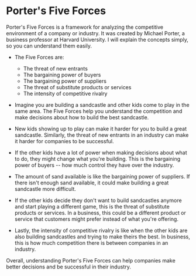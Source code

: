 # Porter's Five Forces

Porter's Five Forces is a framework for analyzing the competitive environment of a company or industry. It was created by Michael Porter, a business professor at Harvard University. I will explain the concepts simply, so you can understand them easily.

* The Five Forces are: 
  * The threat of new entrants
  * The bargaining power of buyers
  * The bargaining power of suppliers
  * The threat of substitute products or services
  * The intensity of competitive rivalry

* Imagine you are building a sandcastle and other kids come to play in the same area. The Five Forces help you understand the competition and make decisions about how to build the best sandcastle.

* New kids showing up to play can make it harder for you to build a great sandcastle. Similarly, the threat of new entrants in an industry can make it harder for companies to be successful.

* If the other kids have a lot of power when making decisions about what to do, they might change what you're building. This is the bargaining power of buyers -- how much control they have over the industry.

* The amount of sand available is like the bargaining power of suppliers. If there isn't enough sand available, it could make building a great sandcastle more difficult.

* If the other kids decide they don't want to build sandcastles anymore and start playing a different game, this is the threat of substitute products or services. In a business, this could be a different product or service that customers might prefer instead of what you're offering.

* Lastly, the intensity of competitive rivalry is like when the other kids are also building sandcastles and trying to make theirs the best. In business, this is how much competition there is between companies in an industry.

Overall, understanding Porter's Five Forces can help companies make better decisions and be successful in their industry.
